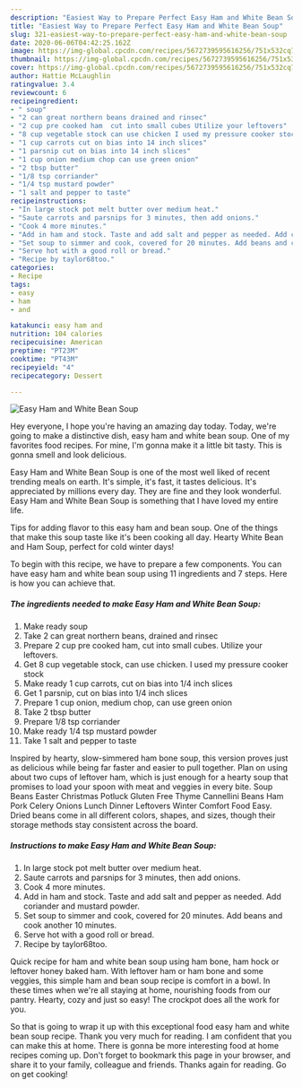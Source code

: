 ```yaml
---
description: "Easiest Way to Prepare Perfect Easy Ham and White Bean Soup"
title: "Easiest Way to Prepare Perfect Easy Ham and White Bean Soup"
slug: 321-easiest-way-to-prepare-perfect-easy-ham-and-white-bean-soup
date: 2020-06-06T04:42:25.162Z
image: https://img-global.cpcdn.com/recipes/5672739595616256/751x532cq70/easy-ham-and-white-bean-soup-recipe-main-photo.jpg
thumbnail: https://img-global.cpcdn.com/recipes/5672739595616256/751x532cq70/easy-ham-and-white-bean-soup-recipe-main-photo.jpg
cover: https://img-global.cpcdn.com/recipes/5672739595616256/751x532cq70/easy-ham-and-white-bean-soup-recipe-main-photo.jpg
author: Hattie McLaughlin
ratingvalue: 3.4
reviewcount: 6
recipeingredient:
- " soup"
- "2 can great northern beans drained and rinsec"
- "2 cup pre cooked ham  cut into small cubes Utilize your leftovers"
- "8 cup vegetable stock can use chicken I used my pressure cooker stock"
- "1 cup carrots cut on bias into 14 inch slices"
- "1 parsnip cut on bias into 14 inch slices"
- "1 cup onion medium chop can use green onion"
- "2 tbsp butter"
- "1/8 tsp corriander"
- "1/4 tsp mustard powder"
- "1 salt and pepper to taste"
recipeinstructions:
- "In large stock pot melt butter over medium heat."
- "Saute carrots and parsnips for 3 minutes, then add onions."
- "Cook 4 more minutes."
- "Add in ham and stock. Taste and add salt and pepper as needed. Add coriander and mustard powder."
- "Set soup to simmer and cook, covered for 20 minutes. Add beans and cook another 10 minutes."
- "Serve hot with a good roll or bread."
- "Recipe by taylor68too."
categories:
- Recipe
tags:
- easy
- ham
- and

katakunci: easy ham and 
nutrition: 104 calories
recipecuisine: American
preptime: "PT23M"
cooktime: "PT43M"
recipeyield: "4"
recipecategory: Dessert

---
```



![Easy Ham and White Bean Soup](https://img-global.cpcdn.com/recipes/5672739595616256/751x532cq70/easy-ham-and-white-bean-soup-recipe-main-photo.jpg)

Hey everyone, I hope you're having an amazing day today. Today, we're going to make a distinctive dish, easy ham and white bean soup. One of my favorites food recipes. For mine, I'm gonna make it a little bit tasty. This is gonna smell and look delicious.

Easy Ham and White Bean Soup is one of the most well liked of recent trending meals on earth. It's simple, it's fast, it tastes delicious. It's appreciated by millions every day. They are fine and they look wonderful. Easy Ham and White Bean Soup is something that I have loved my entire life.

Tips for adding flavor to this easy ham and bean soup. One of the things that make this soup taste like it&#39;s been cooking all day. Hearty White Bean and Ham Soup, perfect for cold winter days!


To begin with this recipe, we have to prepare a few components. You can have easy ham and white bean soup using 11 ingredients and 7 steps. Here is how you can achieve that.

<!--inarticleads1-->

##### The ingredients needed to make Easy Ham and White Bean Soup:

1. Make ready  soup
1. Take 2 can great northern beans, drained and rinsec
1. Prepare 2 cup pre cooked ham,  cut into small cubes. Utilize your leftovers.
1. Get 8 cup vegetable stock, can use chicken. I used my pressure cooker stock
1. Make ready 1 cup carrots, cut on bias into 1/4 inch slices
1. Get 1 parsnip, cut on bias into 1/4 inch slices
1. Prepare 1 cup onion, medium chop, can use green onion
1. Take 2 tbsp butter
1. Prepare 1/8 tsp corriander
1. Make ready 1/4 tsp mustard powder
1. Take 1 salt and pepper to taste


Inspired by hearty, slow-simmered ham bone soup, this version proves just as delicious while being far faster and easier to pull together. Plan on using about two cups of leftover ham, which is just enough for a hearty soup that promises to load your spoon with meat and veggies in every bite. Soup Beans Easter Christmas Potluck Gluten Free Thyme Cannellini Beans Ham Pork Celery Onions Lunch Dinner Leftovers Winter Comfort Food Easy. Dried beans come in all different colors, shapes, and sizes, though their storage methods stay consistent across the board. 

<!--inarticleads2-->

##### Instructions to make Easy Ham and White Bean Soup:

1. In large stock pot melt butter over medium heat.
1. Saute carrots and parsnips for 3 minutes, then add onions.
1. Cook 4 more minutes.
1. Add in ham and stock. Taste and add salt and pepper as needed. Add coriander and mustard powder.
1. Set soup to simmer and cook, covered for 20 minutes. Add beans and cook another 10 minutes.
1. Serve hot with a good roll or bread.
1. Recipe by taylor68too.


Quick recipe for ham and white bean soup using ham bone, ham hock or leftover honey baked ham. With leftover ham or ham bone and some veggies, this simple ham and bean soup recipe is comfort in a bowl. In these times when we&#39;re all staying at home, nourishing foods from our pantry. Hearty, cozy and just so easy! The crockpot does all the work for you. 

So that is going to wrap it up with this exceptional food easy ham and white bean soup recipe. Thank you very much for reading. I am confident that you can make this at home. There is gonna be more interesting food at home recipes coming up. Don't forget to bookmark this page in your browser, and share it to your family, colleague and friends. Thanks again for reading. Go on get cooking!
